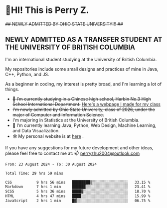 # 🌄HI! This is Perry Z. <br> #
<s>## NEWLY ADMITTED BY OHIO STATE UNIVERSITY!!! ##</s>
## NEWLY ADMITTED AS A TRANSFER STUDENT AT THE UNIVERSITY OF BRITISH COLUMBIA ##
I'm an international student studying at the University of British Columbia. <br>

My repositories include some small designs and practices of mine in Java, C++, Python, and JS. <br>

As a beginner in coding, my interest is pretty broad, and I'm learning a lot of things. <br>
- <s>🔭 I’m currently studying in a Chinese high school, Harbin No.3 High School International Department.</s> [Here's a webpage I made for my class](https://perry2004.github.io/weirdos/)
- <s> I'm newly admitted by Ohio State University, class of 2026, under the major of Computer and Information Science. </s>
- I'm majoring in Statistics at the University of British Columbia. 
- 🌱 I’m currently learning Java, Python, Web Design, Machine Learning, and Data Visualization. 
- 🕸️ My personal website is at <a href="https://zhu-yp.cn">here</a> .  

If you have any suggestions for my future development and other ideas, please feel free to contact me at: 📫 [perryzhu2004@outlook.com](mailto:perryzhu2004@outlook.com)

<!--START_SECTION:waka-->

```txt
From: 23 August 2024 - To: 30 August 2024

Total Time: 29 hrs 59 mins

CSS           9 hrs 56 mins   ████████▒░░░░░░░░░░░░░░░░   33.15 %
Markdown      7 hrs 1 min     ██████░░░░░░░░░░░░░░░░░░░   23.41 %
SCSS          5 hrs 36 mins   ████▓░░░░░░░░░░░░░░░░░░░░   18.70 %
HTML          4 hrs 47 mins   ████░░░░░░░░░░░░░░░░░░░░░   15.99 %
JavaScript    2 hrs 1 min     █▓░░░░░░░░░░░░░░░░░░░░░░░   06.75 %
```

<!--END_SECTION:waka-->
